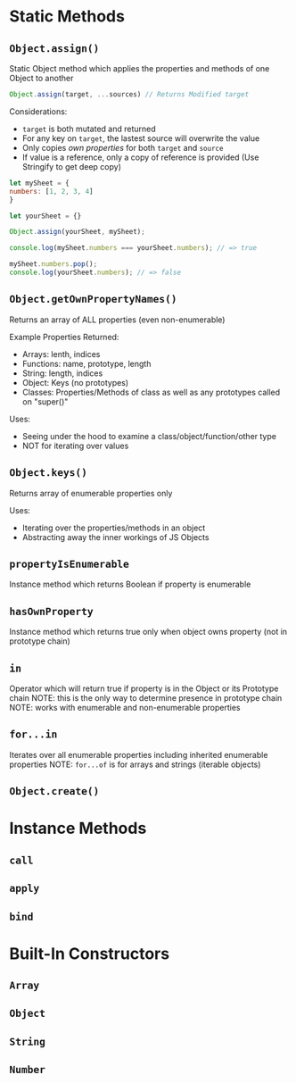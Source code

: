 # Static Methods

## `Object.assign()`
Static Object method which applies the properties and methods of one Object to another
```javascript
Object.assign(target, ...sources) // Returns Modified target
```
Considerations:
- `target` is both mutated and returned
- For any key on `target`, the lastest source will overwrite the value
- Only copies *own properties* for both `target` and `source`
- If value is a reference, only a copy of reference is provided (Use Stringify to get deep copy)
```javascript
let mySheet = {
numbers: [1, 2, 3, 4]
}

let yourSheet = {}

Object.assign(yourSheet, mySheet);

console.log(mySheet.numbers === yourSheet.numbers); // => true

mySheet.numbers.pop();
console.log(yourSheet.numbers); // => false
```
## `Object.getOwnPropertyNames()`
Returns an array of ALL properties (even non-enumerable)

Example Properties Returned:
- Arrays: lenth, indices
- Functions: name, prototype, length
- String: length, indices
- Object: Keys (no prototypes)
- Classes: Properties/Methods of class as well as any prototypes called on "super()"

Uses:
- Seeing under the hood to examine a class/object/function/other type
- NOT for iterating over values

## `Object.keys()`
Returns array of enumerable properties only

Uses:
- Iterating over the properties/methods in an object
- Abstracting away the inner workings of JS Objects

## `propertyIsEnumerable`
Instance method which returns Boolean if property is enumerable

## `hasOwnProperty`
Instance method which returns true only when object owns property (not in prototype chain)

## `in`
Operator which will return true if property is in the Object or its Prototype chain
NOTE: this is the only way to determine presence in prototype chain
NOTE: works with enumerable and non-enumerable properties

## `for...in`
Iterates over all enumerable properties including inherited enumerable properties
NOTE: `for...of` is for arrays and strings (iterable objects)

## `Object.create()`

# Instance Methods
## `call`
## `apply`
## `bind`

# Built-In Constructors
## `Array`
## `Object`
## `String`
## `Number`